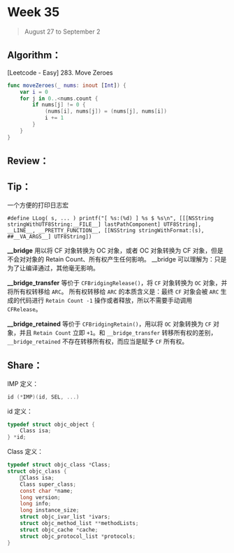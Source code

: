 # Week 35

> August 27 to September 2

## Algorithm：

[Leetcode - Easy] 283. Move Zeroes
```swift
func moveZeroes(_ nums: inout [Int]) {
    var i = 0
    for j in 0..<nums.count {
        if nums[j] != 0 {
            (nums[i], nums[j]) = (nums[j], nums[i])
            i += 1
        }
    }
}
```

## Review：

## Tip：

一个方便的打印日志宏

```
#define LLog( s, ... ) printf("[ %s:(%d) ] %s $ %s\n", [[[NSString stringWithUTF8String:__FILE__] lastPathComponent] UTF8String], __LINE__, __PRETTY_FUNCTION__, [[NSString stringWithFormat:(s), ##__VA_ARGS__] UTF8String])
```

**__bridge** 用以将 CF 对象转换为 OC 对象，或者 OC 对象转换为 CF 对象，但是不会对对象的 Retain Count、所有权产生任何影响。
__bridge 可以理解为：只是为了让编译通过，其他毫无影响。

**__bridge_transfer** 等价于 `CFBridgingRelease()`，将 `CF` 对象转换为 `OC` 对象，并将所有权转移给 `ARC`。
所有权转移给 `ARC` 的本质含义是：最终 `CF` 对象会被 `ARC` 生成的代码进行 `Retain Count -1` 操作或者释放，所以不需要手动调用 `CFRelease`。

**__bridge_retained** 等价于 `CFBridgingRetain()`，用以将 `OC` 对象转换为 `CF` 对象，并且 `Retain Count` 立即 `+1`。和 `__bridge_transfer` 转移所有权的差别，`__bridge_retained` 不存在转移所有权，而应当是赋予 `CF` 所有权。

## Share：

IMP 定义： 
```c
id (*IMP)(id, SEL, ...)
```

id 定义：
```c
typedef struct objc_object {
    Class isa;
} *id;
```

Class 定义：
```c
typedef struct objc_class *Class;
struct objc_class {
    Class isa;
    Class super_class;
    const char *name;
    long version;
    long info;
    long instance_size;
    struct objc_ivar_list *ivars;
    struct objc_method_list **methodLists;
    struct objc_cache *cache;
    struct objc_protocol_list *protocols;
}
```